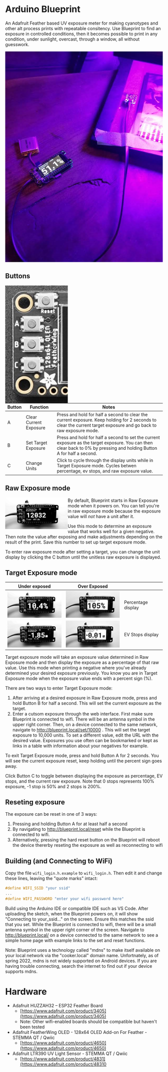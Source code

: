 # Arduino Blueprint
An Adafruit Feather based UV exposure meter for making cyanotypes and other alt process prints with repeatable consitency. Use Blueprint to find an exposure in controlled conditions, then it becomes possible to print in any condition, under sunlight, overcast, through a window, all without guesswork.

![Meter](docs/meter.jpg)

## Buttons
<img src="docs/buttons.jpg" width="200" align="left">

| Button | Function | Notes |
| --- | --- | --- |
| A | Clear Current Exposure | Press and hold for half a second to clear the current exposure. Keep holding for 2 seconds to clear the current target exposure and go back to raw exposure mode. |
| B | Set Target Exposure | Press and hold for half a second to set the current exposure as the target exposure. You can then clear back to 0% by pressing and holding Button A for half a second. |
| C | Change Units | Click to cycle through the display units while in Target Exposure mode. Cycles betwen percentage, ev stops, and raw exposure value. |


## Raw Exposure mode
<img src="docs/raw_exposure_mode.jpg" width="200" align="left">

By default, Blueprint starts in Raw Exposure mode when it powers on. You can tell you're in raw exposure mode because the exposure value will _not_ have a unit after it.

Use this mode to determine an exposure value that works well for a given negative. Then note the value after exposing and make adjustments depending on the result of the print. Save this number to set up target exposure mode.

To enter raw exposure mode after setting a target, you can change the unit display by clicking the C button until the unitless raw exposure is displayed. 

## Target Exposure mode
| Under exposed | Over Exposed |   |
| --- | --- | --- |
| <img src="docs/target_percent_under.jpg" width="200"> | <img src="docs/target_percent_done.jpg" width="200"> | Percentage display |
| <img src="docs/target_evs_under.jpg" width="200"> |  <img src="docs/target_evs_done.jpg" width="200"> | EV Stops display |

Target exposure mode will take an exposure value determined in Raw Exposure mode and then display the exposure as a percentage of that raw value. Use this mode when printing a negative where you've already determined your desired exposure previously. You know you are in Target Exposure mode when the exposure value ends with a percent sign (%).

There are two ways to enter Target Exposure mode:

1. After arriving at a desired exposure in Raw Exposure mode, press and hold Button B for half a second. This will set the current exposure as the target.
2. Enter a cutsom exposure through the web interface. First make sure Blueprint is connected to wifi. There will be an antenna symbol in the upper right corner. Then, on a device connected to the same network, navigate to http://blueprint.local/set/10000 . This will set the target exposure to 10,000 units. To set a different value, edit the URL with the desired value. Exposures you use often can be bookmarked or kept as links in a table with information about your negatives for example.

To exit Target Exposure mode, press and hold Button A for 2 seconds. You will see the current exposure reset, keep holding until the percent sign goes away.

Click Button C to toggle between displaying the exposure as percentage, EV stops, and the current raw exposure. Note that 0 stops represents 100% exposure, -1 stop is 50% and 2 stops is 200%.

## Reseting exposure
The exposure can be reset in one of 3 ways:

1. Pressing and holding Button A for at least half a second
2. By navigating to http://blueprint.local/reset while the Blueprint is connected to wifi. 
3. Alternatively, pressing the hard reset button on the Blueprint will reboot the device thererby reseting the exposure as well as reconnecting to wifi

## Building (and Connecting to WiFi)
Copy the file `wifi_login.h.example` to `wifi_login.h`. Then edit it and change these lines, leaving the "quote marks" intact:
```wifi_login.h
#define WIFI_SSID "your ssid"
...
#define WIFI_PASSWORD "enter your wifi password here"
```

Build using the Arduino IDE or compatible IDE such as VS Code. After uploading the sketch, when the Blueprint powers on, it will show "Connecting to your_ssid..." on the screen. Ensure this matches the ssid that you set. While the Blueprint is connected to wifi, there will be a small antenna symbol in the upper right corner of the screen. Navigate to http://blueprint.local/ on a device connected to the same network to see a simple home page with example links to the set and reset functions.

Note: Blueprint uses a technology called "mdns" to make itself available on your local network via the "cooker.local" domain name. Unfortnately, as of spring 2022, mdns is not widely supported on Android devices. If you are having trouble connecting, search the internet to find out if your device supports mdns. 

# Hardware
- Adafruit HUZZAH32 – ESP32 Feather Board 
  - [https://www.adafruit.com/product/3405](https://www.adafruit.com/product/3405)
  - Note: Other wifi-enabled boards should be compatible but haven't been tested
- Adafruit FeatherWing OLED - 128x64 OLED Add-on For Feather - STEMMA QT / Qwiic 
  - [https://www.adafruit.com/product/4650](https://www.adafruit.com/product/4650)
- Adafruit LTR390 UV Light Sensor - STEMMA QT / Qwiic
  - [https://www.adafruit.com/product/4831](https://www.adafruit.com/product/48310
